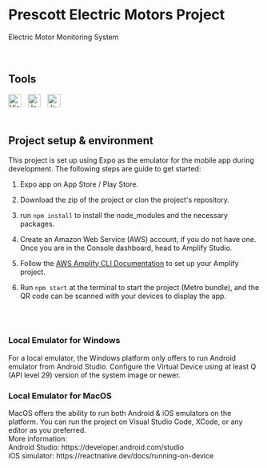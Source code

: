 <h1>Prescott Electric Motors Project</h1>
Electric Motor Monitoring System

<br/>
<br/>
<br/>

<h2>Tools</h2>

<img align="left" alt="Visual Studio Code" width="26px" src="https://cdn.jsdelivr.net/gh/devicons/devicon/icons/vscode/vscode-original.svg" style="padding-right:10px;"/>
<img align="left" alt="JavaScript" width="26px" src="https://cdn.jsdelivr.net/gh/devicons/devicon/icons/react/react-original.svg" style="padding-right:10px;"/>
<img align="left" alt="JavaScript" width="26px" src="https://cdn.jsdelivr.net/gh/devicons/devicon/icons/nodejs/nodejs-original-wordmark.svg" style="padding-right:10px;"/>

<br/>
<br/>
<br/>

<h2>Project setup & environment</h2>
This project is set up using Expo as the emulator for the mobile app during development. The following steps are guide to get started: <br/>

1. Expo app on App Store / Play Store. <br/>
2. Download the zip of the project or clon the project's repository.

3. run `npm install` to install the node_modules and the necessary packages.
4. Create an Amazon Web Service (AWS) account, if you do not have one. Once you are in the Console dashboard, head to Amplify Studio. </br>
5. Follow the <a href="https://docs.amplify.aws/start/getting-started/installation/q/integration/react-native/">AWS Amplify CLI Documentation</a> to set up your Amplify project.
6. Run `npm start` at the terminal to start the project (Metro bundle), and the QR code can be scanned with your devices to display the app.

<br/>
<br/>

<h3>Local Emulator for Windows</h3>
For a local emulator, the Windows platform only offers to run Android emulator from Android Studio. Configure the Virtual Device using at least Q (API level 29) version of the system image or newer.
<br/>

<h3>Local Emulator for MacOS</h3>
MacOS offers the ability to run both Android & iOS emulators on the platform. You can run the project on Visual Studio Code, XCode, or any editor as you preferred.
<br/>
More information: <br/>
Android Studio: https://developer.android.com/studio  <br/>
iOS simulator: https://reactnative.dev/docs/running-on-device
